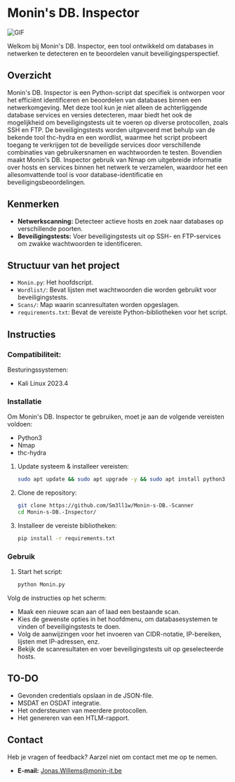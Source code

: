 # Monin's DB. Inspector

![GIF](https://github.com/jonaswillems/Monin-s-DB.-Inspector/assets/57659437/4e6eb32c-1358-432b-b116-761dcdcf92be)

Welkom bij Monin's DB. Inspector, een tool ontwikkeld om databases in netwerken te detecteren en te beoordelen vanuit beveiligingsperspectief.

## Overzicht
Monin's DB. Inspector is een Python-script dat specifiek is ontworpen voor het efficiënt identificeren en beoordelen van databases binnen een netwerkomgeving. Met deze tool kun je niet alleen de achterliggende database services en versies detecteren, maar biedt het ook de mogelijkheid om beveiligingstests uit te voeren op diverse protocollen, zoals SSH en FTP. De beveiligingstests worden uitgevoerd met behulp van de bekende tool thc-hydra en een wordlist, waarmee het script probeert toegang te verkrijgen tot de beveiligde services door verschillende combinaties van gebruikersnamen en wachtwoorden te testen. Bovendien maakt Monin's DB. Inspector gebruik van Nmap om uitgebreide informatie over hosts en services binnen het netwerk te verzamelen, waardoor het een allesomvattende tool is voor database-identificatie en beveiligingsbeoordelingen.

## Kenmerken
- **Netwerkscanning:** Detecteer actieve hosts en zoek naar databases op verschillende poorten.
- **Beveiligingstests:** Voer beveiligingstests uit op SSH- en FTP-services om zwakke wachtwoorden te identificeren.

## Structuur van het project
- `Monin.py`: Het hoofdscript.
- `Wordlist/`: Bevat lijsten met wachtwoorden die worden gebruikt voor beveiligingstests.
- `Scans/`: Map waarin scanresultaten worden opgeslagen.
- `requirements.txt`: Bevat de vereiste Python-bibliotheken voor het script.

## Instructies
### Compatibiliteit: 
Besturingssystemen:
- Kali Linux 2023.4

### Installatie
Om Monin's DB. Inspector te gebruiken, moet je aan de volgende vereisten voldoen:
- Python3
- Nmap
- thc-hydra


1. Update systeem & installeer vereisten:
    ```bash
   sudo apt update && sudo apt upgrade -y && sudo apt install python3 nmap hydra -y
    ```
2. Clone de repository:
    ```bash
    git clone https://github.com/Sm3ll1w/Monin-s-DB.-Scanner
    cd Monin-s-DB.-Inspector/
    ```
3. Installeer de vereiste bibliotheken:
    ```bash
    pip install -r requirements.txt
    ```
### Gebruik
1. Start het script:
    ```bash
    python Monin.py
    ```
    
Volg de instructies op het scherm:
- Maak een nieuwe scan aan of laad een bestaande scan.
- Kies de gewenste opties in het hoofdmenu, om databasesystemen te vinden of beveiligingstests te doen.
- Volg de aanwijzingen voor het invoeren van CIDR-notatie, IP-bereiken, lijsten met IP-adressen, enz.
- Bekijk de scanresultaten en voer beveiligingstests uit op geselecteerde hosts.

## TO-DO
- Gevonden credentials opslaan in de JSON-file.
- MSDAT en OSDAT integratie.
- Het ondersteunen van meerdere protocollen.
- Het genereren van een HTLM-rapport.


## Contact
Heb je vragen of feedback? Aarzel niet om contact met me op te nemen.
- **E-mail:** Jonas.Willems@monin-it.be

